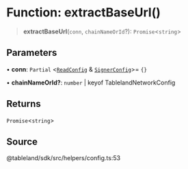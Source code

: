 # Function: extractBaseUrl()

> **extractBaseUrl**(`conn`, `chainNameOrId`?): `Promise`\<`string`\>

## Parameters

• **conn**: `Partial` \<[`ReadConfig`](../interfaces/ReadConfig.md) & [`SignerConfig`](../interfaces/SignerConfig.md)\>= `{}`

• **chainNameOrId?**: `number` \| keyof TablelandNetworkConfig

## Returns

`Promise`\<`string`\>

## Source

@tableland/sdk/src/helpers/config.ts:53
